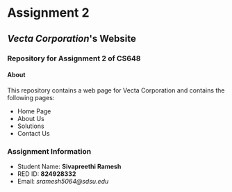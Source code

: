 # Assignment 2

## _Vecta Corporation_'s Website

### Repository for Assignment 2 of CS648

#### About

This repository contains a web page for Vecta Corporation and contains the following pages:

* Home Page
* About Us
* Solutions  
* Contact Us

### Assignment Information

* Student Name: **Sivapreethi Ramesh**
* RED ID: **824928332**
* Email: _sramesh5064@sdsu.edu_
